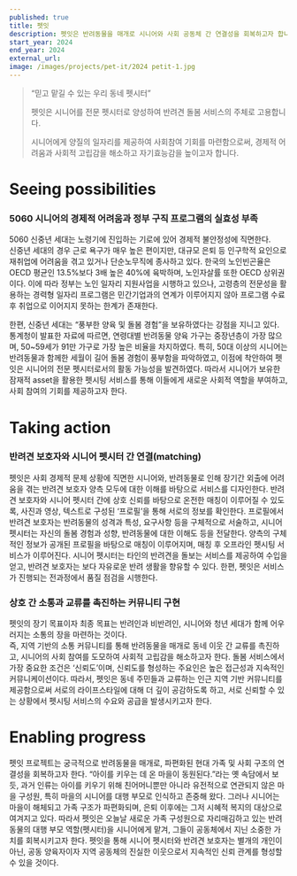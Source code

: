 ```yaml
---
published: true
title: 펫잇
description: 펫잇은 반려동물을 매개로 시니어와 사회 공동체 간 연결성을 회복하고자 합니다. 시니어를 반려견 돌봄 서비스의 주체로 양성하여 경제적 어려움과 사회적 고립감을 해소합니다.
start_year: 2024
end_year: 2024
external_url:
image: /images/projects/pet-it/2024 petit-1.jpg
---
```


>“믿고 맡길 수 있는 우리 동네 펫시터” 
>
>
>펫잇은 시니어를 전문 펫시터로 양성하여 반려견 돌봄 서비스의 주체로 고용합니다. 
>
>시니어에게 양질의 일자리를 제공하여 사회참여 기회를 마련함으로써, 경제적 어려움과 사회적 고립감을 해소하고 자기효능감을 높이고자 합니다. 



# Seeing possibilities

### 5060 시니어의 경제적 어려움과 정부 구직 프로그램의 실효성 부족 

5060 신중년 세대는 노령기에 진입하는 기로에 있어 경제적 불안정성에 직면한다.  
신중년 세대의 경우 근로 욕구가 매우 높은 편이지만, 대규모 은퇴 등 인구학적 요인으로 재취업에 어려움을 겪고 있거나 단순노무직에 종사하고 있다. 
한국의 노인빈곤율은 OECD 평균인 13.5%보다 3배 높은 40%에 육박하며, 노인자살률 또한 OECD 상위권이다. 
이에 따라 정부는 노인 일자리 지원사업을 시행하고 있으나, 고령층의 전문성을 활용하는 경력형 일자리 프로그램은 민간기업과의 연계가 이루어지지 않아 프로그램 수료 후 취업으로 이어지지 못하는 한계가 존재한다. 

한편, 신중년 세대는 “풍부한 양육 및 돌봄 경험”을 보유하였다는 강점을 지니고 있다. 
통계청이 발표한 자료에 따르면, 연령대별 반려동물 양육 가구는 중장년층이 가장 많으며, 50~59세가 91만 가구로 가장 높은 비율을 차지하였다. 
특히, 50대 이상의 시니어는 반려동물과 함께한 세월이 길어 돌봄 경험이 풍부함을 파악하였고, 이점에 착안하여 펫잇은 시니어의 전문 펫시터로서의 활동 가능성을 발견하였다. 
따라서 시니어가 보유한 잠재적 asset을 활용한 펫시팅 서비스를 통해 이들에게 새로운 사회적 역할을 부여하고, 사회 참여의 기회를 제공하고자 한다.

# Taking action

### 반려견 보호자와 시니어 펫시터 간 연결(matching)

펫잇은 사회 경제적 문제 상황에 직면한 시니어와, 반려동물로 인해 장기간 외출에 어려움을 겪는 반려견 보호자 양측 모두에 대한 이해를 바탕으로 서비스를 디자인한다.
반려견 보호자와 시니어 펫시터 간에 상호 신뢰를 바탕으로 온전한 매칭이 이루어질 수 있도록, 사진과 영상, 텍스트로 구성된 ‘프로필’을 통해 서로의 정보를 확인한다. 
프로필에서 반려견 보호자는 반려동물의 성격과 특성, 요구사항 등을 구체적으로 서술하고, 시니어 펫시터는 자신의 돌봄 경험과 성향, 반려동물에 대한 이해도 등을 전달한다. 양측의 구체적인 정보가 공개된 프로필을 바탕으로 매칭이 이루어지며, 매칭 후 오프라인 펫시팅 서비스가 이루어진다. 
시니어 펫시터는 타인의 반려견을 돌보는 서비스를 제공하여 수입을 얻고, 반려견 보호자는 보다 자유로운 반려 생활을 향유할 수 있다. 한편, 펫잇은 서비스가 진행되는 전과정에서 품질 점검을 시행한다.   

### 상호 간 소통과 교류를 촉진하는 커뮤니티 구현  

펫잇의 장기 목표이자 최종 목표는 반려인과 비반려인, 시니어와 청년 세대가 함께 어우러지는 소통의 장을 마련하는 것이다.  
즉, 지역 기반의 소통 커뮤니티를 통해 반려동물을 매개로 동네 이웃 간 교류를 촉진하고, 시니어의 사회 참여를 도모하여 사회적 고립감을 해소하고자 한다.
돌봄 서비스에서 가장 중요한 조건은 ‘신뢰도’이며, 신뢰도를 형성하는 주요인은 높은 접근성과 지속적인 커뮤니케이션이다. 
따라서, 펫잇은 동네 주민들과 교류하는 인근 지역 기반 커뮤니티를 제공함으로써 서로의 라이프스타일에 대해 더 깊이 공감하도록 하고, 서로 신뢰할 수 있는 상황에서 펫시팅 서비스의 수요와 공급을 발생시키고자 한다.

# Enabling progress

펫잇 프로젝트는 궁극적으로 반려동물을 매개로, 파편화된 현대 가족 및 사회 구조의 연결성을 회복하고자 한다. 
“아이를 키우는 데 온 마을이 동원된다.”라는 옛 속담에서 보듯, 과거 인류는 아이를 키우기 위해 친어머니뿐만 아니라 유전적으로 연관되지 않은 마을 구성원, 특히 마을의 시니어를 대행 부모로 인식하고 존중해 왔다. 
그러나 시니어는 마을이 해체되고 가족 구조가 파편화되며, 은퇴 이후에는 그저 시혜적 복지의 대상으로 여겨지고 있다.
따라서 펫잇은 오늘날 새로운 가족 구성원으로 자리매김하고 있는 반려동물의 대행 부모 역할(펫시터)을 시니어에게 맡겨, 그들이 공동체에서 지닌 소중한 가치를 회복시키고자 한다.
펫잇을 통해 시니어 펫시터와 반려견 보호자는 별개의 개인이 아닌, 공동 양육자이자 지역 공동체의 진실한 이웃으로서 지속적인 신뢰 관계를 형성할 수 있을 것이다. 

